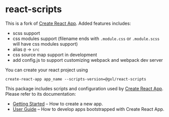 # react-scripts

This is a fork of [Create React App](https://github.com/facebookincubator/create-react-app). Added features includes:

- scss support
- css modules support (filename ends with `.module.css` or `.module.scss` will have css modules support)
- alias `@` -> `src`
- css source map support in development
- add config.js to support customizing webpack and webpack dev server

You can create your react project using

```
create-react-app app_name --scripts-version=@gxl/react-scripts
```

This package includes scripts and configuration used by [Create React App](https://github.com/facebookincubator/create-react-app).<br>
Please refer to its documentation:

* [Getting Started](https://github.com/facebookincubator/create-react-app/blob/master/README.md#getting-started) – How to create a new app.
* [User Guide](https://github.com/facebookincubator/create-react-app/blob/master/packages/react-scripts/template/README.md) – How to develop apps bootstrapped with Create React App.
